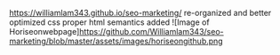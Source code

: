 https://williamlam343.github.io/seo-marketing/
re-organized and better optimized css
proper html semantics added
![Image of Horiseonwebpage]https://github.com/Williamlam343/seo-marketing/blob/master/assets/images/horiseongithub.png
